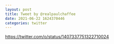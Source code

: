 ```yaml
--- 
layout: post 
title: Tweet by @realpaulchaffee 
date: 2021-06-22 1624370446 
categories: twitter 
--- 
```

https://twitter.com/o/status/1407337751322710024